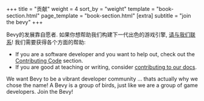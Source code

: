 +++
title = "贡献"
weight = 4
sort_by = "weight"
template = "book-section.html"
page_template = "book-section.html"
[extra]
subtitle = "join the bevy"
+++

Bevy的发展靠自愿者. 如果你想帮助我们构建下一代出色的游戏引擎, [请与我们联系](/community)! 我们需要获得各个方面的帮助:

* If you are a software developer and you want to help out, check out the [Contributing Code](/learn/book_cn/contributing/code) section.
* If you are good at teaching or writing, consider [contributing to our docs](/learn/book_cn/contributing/docs).

We want Bevy to be a vibrant developer community ... thats actually why we chose the name! A Bevy is a group of birds, just like we are a group of game developers. Join the Bevy! 
